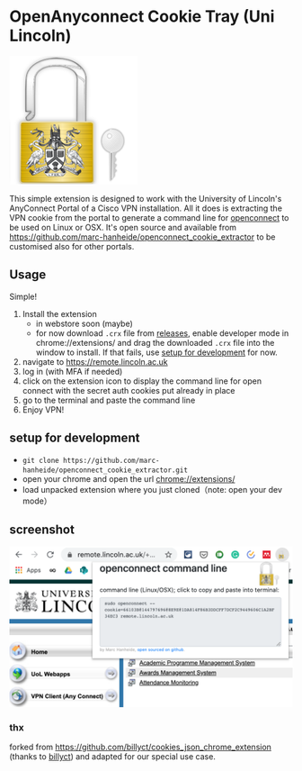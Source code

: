 # OpenAnyconnect Cookie Tray (Uni Lincoln)
![logo](./icons/openconnect.png)

This simple extension is designed to work with the University of Lincoln's AnyConnect Portal of a Cisco VPN installation. All it does is extracting the VPN cookie from the portal to generate a command line for [openconnect](https://www.infradead.org/openconnect/) to be used on Linux or OSX. It's open source and available from https://github.com/marc-hanheide/openconnect_cookie_extractor to be customised also for other portals.

## Usage

Simple! 

1. Install the extension 
    * in webstore soon (maybe)
    * for now download `.crx` file from [releases](https://github.com/marc-hanheide/openconnect_cookie_extractor/releases), enable developer mode in chrome://extensions/ and drag the downloaded `.crx` file into the window to install. If that fails, use [setup for development](#setup-for-development) for now.
1. navigate to https://remote.lincoln.ac.uk 
1. log in (with MFA if needed)
1. click on the extension icon to display the command line for open connect with the secret auth cookies put already in place
1. go to the terminal and paste the command line
1. Enjoy VPN!

## setup for development
* ```git clone https://github.com/marc-hanheide/openconnect_cookie_extractor.git```
* open your chrome and open the url [chrome://extensions/](chrome://extensions/)
* load unpacked extension where you just cloned（note: open your dev mode）

## screenshot
![screenshot-1](./screenshot-1.png)


### thx

forked from https://github.com/billyct/cookies_json_chrome_extension (thanks to [billyct](https://github.com/billyct)) and adapted for our special use case.
